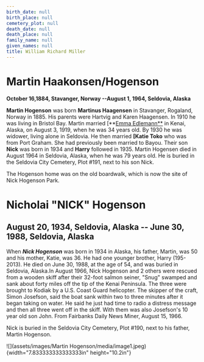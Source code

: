 ```yaml
---
birth_date: null
birth_place: null
cemetery_plot: null
death_date: null
death_place: null
family_name: null
given_names: null
title: William Richard Miller
---
```


# Martin Haakonsen/Hogenson

**October 16,1884, Stavanger, Norway --August 1, 1964, Seldovia,
Alaska**

**Martin Hogenson** was born **Martinus Haagensen** in
Stavanger, Rogaland, Norway in 1885. His parents were Hartvig and Karen
Haagensen. In 1910 he was living in Bristol Bay. Martin married [**[Emma
Edlemann**](../Word_Documents/Andrew%20Matson%20and%20Edelman.docx)
in Kenai, Alaska, on August 3, 1919, when he was 34 years old. By 1930
he was widower, living alone in Seldovia. He then married **[Katie
Toko** who was from Port Graham. She had previously been
married to Bayou. Their son **Nick** was born in 1934 and
**Harry** followed in 1935. Martin Hogensen died in August
1964 in Seldovia, Alaska, when he was 79 years old. He is buried in the
Seldovia City Cemetery, Plot \#191, next to his son Nick.

The Hogenson home was on the old boardwalk, which is now the site of
Nick Hogenson Park.

# Nicholai "NICK" Hogenson

## August 20, 1934, Seldovia, Alaska -- June 30, 1988, Seldovia, Alaska

When ***Nick Hogenson*** was born in 1934 in Alaska, his
father, Martin, was 50 and his mother, Katie, was 36. He had one younger
brother, Harry (195-2013). He died on June 30, 1988, at the age of 54,
and was buried in Seldovia, Alaska.In August 1966, Nick Hogenson and 2
others were rescued from a wooden skiff after their 32-foot salmon
seiner, "Snug" swamped and sank about forty miles off the tip of the
Kenai Peninsula. The three were brought to Kodiak by a U.S. Coast Guard
helicopter. The skipper of the craft, Simon Josefson, said the boat sank
within two to three minutes after it began taking on water. He said he
just had time to radio a distress message and then all three went off in
the skiff. With them was also Josefson's 10 year old son John. From
Fairbanks Daily News Miner, August 15, 1966.

Nick is buried in the Seldovia City Cemetery, Plot \#190, next to his
father, Martin Hogenson.

![](assets/images/Martin Hogenson/media/image1.jpeg){width="7.833333333333333in"
height="10.2in"}
